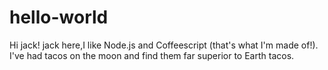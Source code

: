 # hello-world

Hi jack!
 jack here,I like Node.js and Coffeescript (that's what I'm made of!).
 I've had tacos on the moon and find them far superior to Earth tacos.
